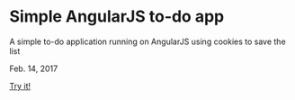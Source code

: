 # Simple AngularJS to-do app
A simple to-do application running on AngularJS using cookies to save the list

Feb. 14, 2017

[Try it!](https://madebyted.github.io/angularjs-experiments/angularjs-todo/)
